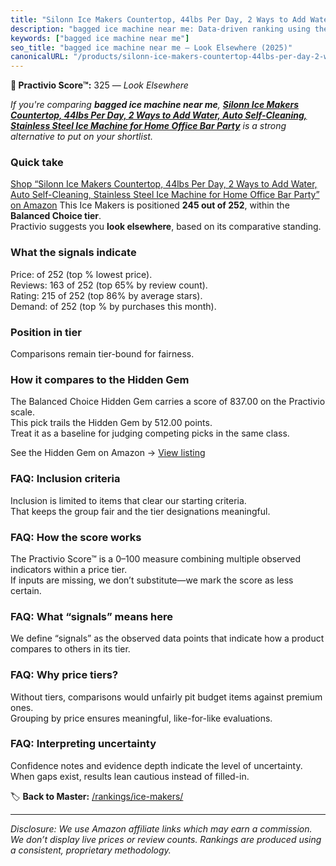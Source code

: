 ```yaml
---
title: "Silonn Ice Makers Countertop, 44lbs Per Day, 2 Ways to Add Water, Auto Self-Cleaning, Stainless Steel Ice Machine for Home Office Bar Party"
description: "bagged ice machine near me: Data-driven ranking using the Practivio Score™. Positioned by quality, value, demand, findability, momentum."
keywords: ["bagged ice machine near me"]
seo_title: "bagged ice machine near me — Look Elsewhere (2025)"
canonicalURL: "/products/silonn-ice-makers-countertop-44lbs-per-day-2-ways-to-add-water-auto-self-cleaning-stainless-steel-ice-machine-for-home-office-bar-party-B0CYPYQQHG/"
---
```


**🚫 Practivio Score™:** 325 — _Look Elsewhere_


*If you're comparing **bagged ice machine near me**, **[Silonn Ice Makers Countertop, 44lbs Per Day, 2 Ways to Add Water, Auto Self-Cleaning, Stainless Steel Ice Machine for Home Office Bar Party](https://www.amazon.com/dp/B0CYPYQQHG?tag=practivio-20)** is a strong alternative to put on your shortlist.*
### Quick take
[Shop “Silonn Ice Makers Countertop, 44lbs Per Day, 2 Ways to Add Water, Auto Self-Cleaning, Stainless Steel Ice Machine for Home Office Bar Party” on Amazon](https://www.amazon.com/dp/B0CYPYQQHG?tag=practivio-20)
This Ice Makers is positioned **245 out of 252**, within the **Balanced Choice tier**.  
Practivio suggests you **look elsewhere**, based on its comparative standing.

### What the signals indicate
Price:  of 252 (top % lowest price).  
Reviews: 163 of 252 (top 65% by review count).  
Rating: 215 of 252 (top 86% by average stars).  
Demand:  of 252 (top % by purchases this month).

### Position in tier
Comparisons remain tier-bound for fairness.

### How it compares to the Hidden Gem
The Balanced Choice Hidden Gem carries a score of 837.00 on the Practivio scale.  
This pick trails the Hidden Gem by 512.00 points.  
Treat it as a baseline for judging competing picks in the same class.  

See the Hidden Gem on Amazon → [View listing](https://www.amazon.com/dp/B0C32SGKMJ?tag=practivio-20)

### FAQ: Inclusion criteria
Inclusion is limited to items that clear our starting criteria.  
That keeps the group fair and the tier designations meaningful.

### FAQ: How the score works
The Practivio Score™ is a 0–100 measure combining multiple observed indicators within a price tier.  
If inputs are missing, we don’t substitute—we mark the score as less certain.

### FAQ: What “signals” means here
We define “signals” as the observed data points that indicate how a product compares to others in its tier.

### FAQ: Why price tiers?
Without tiers, comparisons would unfairly pit budget items against premium ones.  
Grouping by price ensures meaningful, like-for-like evaluations.

### FAQ: Interpreting uncertainty
Confidence notes and evidence depth indicate the level of uncertainty.  
When gaps exist, results lean cautious instead of filled-in.


🏷️ **Back to Master:** [/rankings/ice-makers/](/rankings/ice-makers/)

---
_Disclosure: We use Amazon affiliate links which may earn a commission. We don’t display live prices or review counts. Rankings are produced using a consistent, proprietary methodology._
